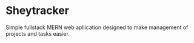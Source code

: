 # Sheytracker
Simple fullstack MERN web apllication designed to make management of projects and tasks easier.
